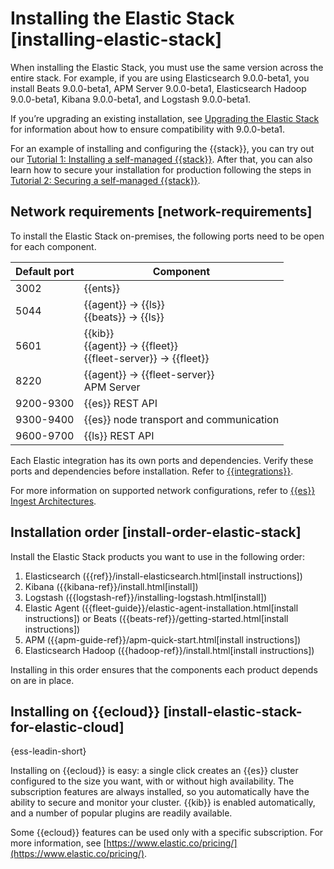 # Installing the Elastic Stack [installing-elastic-stack]

When installing the Elastic Stack, you must use the same version across the entire stack. For example, if you are using Elasticsearch 9.0.0-beta1, you install Beats 9.0.0-beta1, APM Server 9.0.0-beta1, Elasticsearch Hadoop 9.0.0-beta1, Kibana 9.0.0-beta1, and Logstash 9.0.0-beta1.

If you’re upgrading an existing installation, see [Upgrading the Elastic Stack](../deploy-manage/upgrade/deployment-or-cluster.md) for information about how to ensure compatibility with 9.0.0-beta1.

For an example of installing and configuring the {{stack}}, you can try out our [Tutorial 1: Installing a self-managed {{stack}}](../deploy-manage/deploy/self-managed/installing-elasticsearch.md). After that, you can also learn how to secure your installation for production following the steps in [Tutorial 2: Securing a self-managed {{stack}}](../deploy-manage/security/secure-your-cluster-deployment.md).


## Network requirements [network-requirements] 

To install the Elastic Stack on-premises, the following ports need to be open for each component.

| Default port | Component |
| --- | --- |
| 3002 | {{ents}} |
| 5044 | {{agent}} → {{ls}}<br>{{beats}} → {{ls}} |
| 5601 | {{kib}}<br>{{agent}} → {{fleet}}<br>{{fleet-server}} → {{fleet}} |
| 8220 | {{agent}} → {{fleet-server}}<br>APM Server |
| 9200-9300 | {{es}} REST API |
| 9300-9400 | {{es}} node transport and communication |
| 9600-9700 | {{ls}} REST API |

Each Elastic integration has its own ports and dependencies. Verify these ports and dependencies before installation. Refer to [{{integrations}}](https://docs.elastic.co/en/integrations).

For more information on supported network configurations, refer to [{{es}} Ingest Architectures](https://www.elastic.co/guide/en/ingest/current).


## Installation order [install-order-elastic-stack] 

Install the Elastic Stack products you want to use in the following order:

1. Elasticsearch ({{ref}}/install-elasticsearch.html[install instructions])
2. Kibana ({{kibana-ref}}/install.html[install])
3. Logstash ({{logstash-ref}}/installing-logstash.html[install])
4. Elastic Agent ({{fleet-guide}}/elastic-agent-installation.html[install instructions]) or Beats ({{beats-ref}}/getting-started.html[install instructions])
5. APM ({{apm-guide-ref}}/apm-quick-start.html[install instructions])
6. Elasticsearch Hadoop ({{hadoop-ref}}/install.html[install instructions])

Installing in this order ensures that the components each product depends on are in place.


## Installing on {{ecloud}} [install-elastic-stack-for-elastic-cloud] 

{ess-leadin-short}

Installing on {{ecloud}} is easy: a single click creates an {{es}} cluster configured to the size you want, with or without high availability. The subscription features are always installed, so you automatically have the ability to secure and monitor your cluster. {{kib}} is enabled automatically, and a number of popular plugins are readily available.

Some {{ecloud}} features can be used only with a specific subscription. For more information, see [https://www.elastic.co/pricing/](https://www.elastic.co/pricing/).



